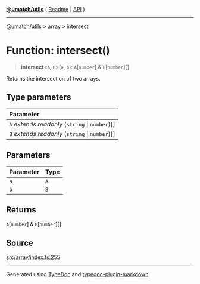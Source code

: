 [**@umatch/utils**](../../README.md) ( [Readme](../../README.md) \| [API](../../API.md) )

---

[@umatch/utils](../../API.md) > [array](../README.md) > intersect

# Function: intersect()

> **intersect**\<`A`, `B`\>(`a`, `b`): `A`[`number`] & `B`[`number`][]

Returns the intersection of two arrays.

## Type parameters

| Parameter                                         |
| :------------------------------------------------ |
| `A` _extends_ _readonly_ (`string` \| `number`)[] |
| `B` _extends_ _readonly_ (`string` \| `number`)[] |

## Parameters

| Parameter | Type |
| :-------- | :--- |
| `a`       | `A`  |
| `b`       | `B`  |

## Returns

`A`[`number`] & `B`[`number`][]

## Source

[src/array/index.ts:255](https://github.com/umatch-oficial/utils/blob/fe3e40a/src/array/index.ts#L255)

---

Generated using [TypeDoc](https://typedoc.org/) and [typedoc-plugin-markdown](https://www.npmjs.com/package/typedoc-plugin-markdown)
